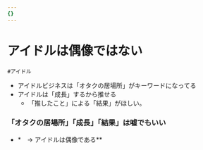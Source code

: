 ```yaml
---
{}
---
```

# アイドルは偶像ではない

`#アイドル`

- アイドルビジネスは「オタクの居場所」がキーワードになってる
- アイドルは「成長」するから推せる
    - 「推したこと」による「結果」がほしい。

### 「オタクの居場所」「成長」「結果」は嘘でもいい

- *　→ アイドルは偶像である**